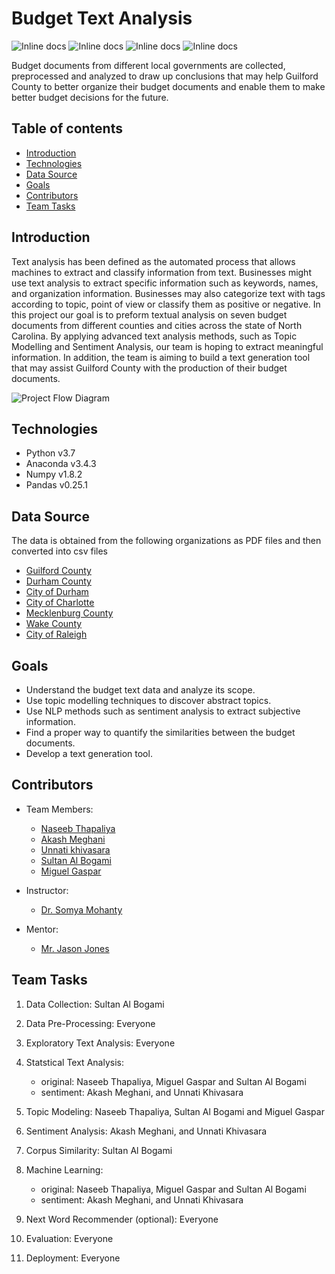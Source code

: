 # Budget Text Analysis

![Inline docs](https://img.shields.io/github/issues/UNCG-CSE/Budget_Text_Analysis)
![Inline docs](https://img.shields.io/github/stars/UNCG-CSE/Budget_Text_Analysis)
![Inline docs](https://img.shields.io/github/license/UNCG-CSE/Budget_Text_Analysis)
![Inline docs](https://img.shields.io/twitter/url?url=https%3A%2F%2Fgithub.com%2FUNCG-CSE%2FBudget_Text_Analysis%2Fedit%2Fmaster%2FREADME.md)

Budget documents from different local governments are collected, preprocessed and analyzed to draw up conclusions that may help Guilford County to better organize their budget documents and enable them to make better budget decisions for the future.

## Table of contents
* [Introduction](#introduction)
* [Technologies](#technologies)
* [Data Source](#data-source)
* [Goals](#goals)
* [Contributors](#contributors)
* [Team Tasks](#team-tasks)

## Introduction

Text analysis has been defined as the automated process that allows machines to extract and classify information from text. Businesses might use text analysis to extract specific information such as keywords, names, and organization information. Businesses may also categorize text with tags according to topic, point of view or classify them as positive or negative. In this project our goal is to preform textual analysis on seven budget documents from different counties and cities across the state of North Carolina. By applying advanced text analysis methods, such as Topic Modelling and Sentiment Analysis, our team is hoping to extract meaningful information. In addition, the team is aiming to build a text generation tool that may assist Guilford County with the production of their budget documents.

<img src = "util/images/Process_Diagram.png"
     alt="Project Flow Diagram"
     style="float"/>

## Technologies
  * Python v3.7
  * Anaconda v3.4.3
  * Numpy v1.8.2
  * Pandas v0.25.1

## Data Source
The data is obtained from the following organizations as PDF files and then converted into csv files

   * [Guilford County](https://www.guilfordcountync.gov/home/showdocument?id=9497)
   * [Durham County](https://www.dconc.gov/home/showdocument?id=27985)
   * [City of Durham](https://durhamnc.gov/DocumentCenter/View/27412/FY20-Final-Budget)
   * [City of Charlotte](https://charlottenc.gov/budget/FY2020%20Documents/FY%202020%20Adopted%20Budget%20Book%207-31%20Complete.pdf)
   * [Mecklenburg County](https://www.mecknc.gov/CountyManagersOffice/OMB/Documents/FY2020%20Adopted%20Budget.pdf) <br/>
   * [Wake County](http://www.wakegov.com/budget/fy20/Documents/FY20%20Adopted%20Budget%20Book.pdf)
   * [City of Raleigh](https://user-2081353526.cld.bz/FY2020AdoptedBudget)


## Goals
   * Understand the budget text data and analyze its scope.
   * Use topic modelling techniques to discover abstract topics.
   * Use NLP methods such as sentiment analysis to extract subjective information.
   * Find a proper way to quantify the similarities between the budget documents.
   * Develop a text generation  tool.
   
## Contributors
   * Team Members:
       * [Naseeb Thapaliya](https://github.com/naseebth)
       * [Akash Meghani](https://github.com/AkashMeghani)
       * [Unnati khivasara](https://github.com/Unnati20)
       * [Sultan Al Bogami](https://github.com/AlbogamiSultan)
       * [Miguel Gaspar](https://github.com/mdgaspar20)

   * Instructor:
       * [Dr. Somya Mohanty](https://github.com/somyamohanty)
   * Mentor:
       * [Mr. Jason Jones](https://www.linkedin.com/in/jones-jason-adam/)

## Team Tasks

   1. Data Collection: Sultan Al Bogami
   
   2. Data Pre-Processing: Everyone
   
   3. Exploratory Text Analysis: Everyone 

   4. Statstical Text Analysis:

       * original: Naseeb Thapaliya, Miguel Gaspar and Sultan Al Bogami
       * sentiment: Akash Meghani, and Unnati Khivasara
       
   5. Topic Modeling: Naseeb Thapaliya, Sultan Al Bogami and Miguel Gaspar
   
   6. Sentiment Analysis: Akash Meghani, and Unnati Khivasara
   
   7. Corpus Similarity: Sultan Al Bogami
       
   8. Machine Learning:
   
       * original: Naseeb Thapaliya, Miguel Gaspar and Sultan Al Bogami
       * sentiment: Akash Meghani, and Unnati Khivasara
       
   9. Next Word Recommender (optional): Everyone
   
   10. Evaluation: Everyone
   
   11. Deployment: Everyone
